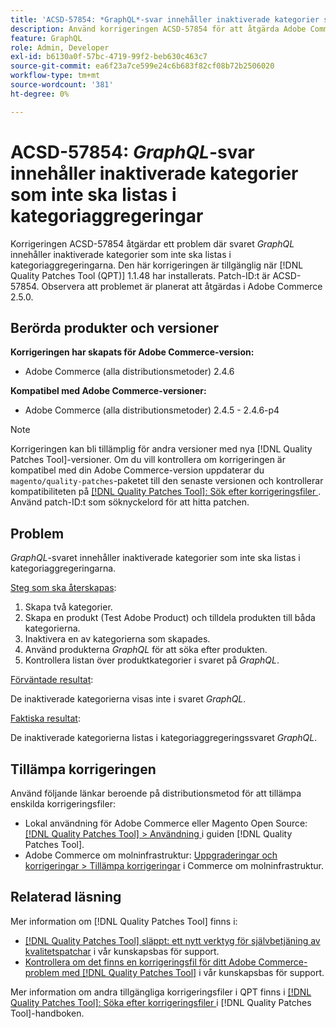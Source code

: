 ```yaml
---
title: 'ACSD-57854: *GraphQL*-svar innehåller inaktiverade kategorier som inte ska listas i kategoriaggregeringarna'
description: Använd korrigeringen ACSD-57854 för att åtgärda Adobe Commerce-problemet där *GraphQL*-svaret innehåller inaktiverade kategorier som inte ska listas i kategoriaggregeringarna.
feature: GraphQL
role: Admin, Developer
exl-id: b6130a0f-57bc-4719-99f2-beb630c463c7
source-git-commit: ea6f23a7ce599e24c6b683f82cf08b72b2506020
workflow-type: tm+mt
source-wordcount: '381'
ht-degree: 0%

---
```


# ACSD-57854: *GraphQL*-svar innehåller inaktiverade kategorier som inte ska listas i kategoriaggregeringar

Korrigeringen ACSD-57854 åtgärdar ett problem där svaret *GraphQL* innehåller inaktiverade kategorier som inte ska listas i kategoriaggregeringarna. Den här korrigeringen är tillgänglig när [!DNL Quality Patches Tool (QPT)] 1.1.48 har installerats. Patch-ID:t är ACSD-57854. Observera att problemet är planerat att åtgärdas i Adobe Commerce 2.5.0.

## Berörda produkter och versioner

**Korrigeringen har skapats för Adobe Commerce-version:**

* Adobe Commerce (alla distributionsmetoder) 2.4.6

**Kompatibel med Adobe Commerce-versioner:**

* Adobe Commerce (alla distributionsmetoder) 2.4.5 - 2.4.6-p4

>[!NOTE]
>
>Korrigeringen kan bli tillämplig för andra versioner med nya [!DNL Quality Patches Tool]-versioner. Om du vill kontrollera om korrigeringen är kompatibel med din Adobe Commerce-version uppdaterar du `magento/quality-patches`-paketet till den senaste versionen och kontrollerar kompatibiliteten på [[!DNL Quality Patches Tool]: Sök efter korrigeringsfiler ](https://experienceleague.adobe.com/tools/commerce-quality-patches/index.html?lang=sv-SE). Använd patch-ID:t som söknyckelord för att hitta patchen.

## Problem

*GraphQL*-svaret innehåller inaktiverade kategorier som inte ska listas i kategoriaggregeringarna.

<u>Steg som ska återskapas</u>:

1. Skapa två kategorier.
1. Skapa en produkt (Test Adobe Product) och tilldela produkten till båda kategorierna.
1. Inaktivera en av kategorierna som skapades.
1. Använd produkterna *GraphQL* för att söka efter produkten.
1. Kontrollera listan över produktkategorier i svaret på *GraphQL*.

<u>Förväntade resultat</u>:

De inaktiverade kategorierna visas inte i svaret *GraphQL*.

<u>Faktiska resultat</u>:

De inaktiverade kategorierna listas i kategoriaggregeringssvaret *GraphQL*.

## Tillämpa korrigeringen

Använd följande länkar beroende på distributionsmetod för att tillämpa enskilda korrigeringsfiler:

* Lokal användning för Adobe Commerce eller Magento Open Source: [[!DNL Quality Patches Tool] > Användning ](https://experienceleague.adobe.com/docs/commerce-operations/tools/quality-patches-tool/usage.html?lang=sv-SE) i guiden [!DNL Quality Patches Tool].
* Adobe Commerce om molninfrastruktur: [Uppgraderingar och korrigeringar > Tillämpa korrigeringar](https://experienceleague.adobe.com/docs/commerce-cloud-service/user-guide/develop/upgrade/apply-patches.html?lang=sv-SE) i Commerce om molninfrastruktur.

## Relaterad läsning

Mer information om [!DNL Quality Patches Tool] finns i:

* [[!DNL Quality Patches Tool] släppt: ett nytt verktyg för självbetjäning av kvalitetspatchar](/help/announcements/adobe-commerce-announcements/magento-quality-patches-released-new-tool-to-self-serve-quality-patches.md) i vår kunskapsbas för support.
* [Kontrollera om det finns en korrigeringsfil för ditt Adobe Commerce-problem med  [!DNL Quality Patches Tool]](/help/support-tools/patches-available-in-qpt-tool/check-patch-for-magento-issue-with-magento-quality-patches.md) i vår kunskapsbas för support.

Mer information om andra tillgängliga korrigeringsfiler i QPT finns i [[!DNL Quality Patches Tool]: Söka efter korrigeringsfiler ](https://experienceleague.adobe.com/tools/commerce-quality-patches/index.html?lang=sv-SE) i [!DNL Quality Patches Tool]-handboken.
